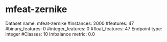 # mfeat-zernike
Dataset name: mfeat-zernike
#instances: 2000
#features: 47
  #binary_features: 0
  #integer_features: 0
  #float_features: 47
Endpoint type: integer
#Classes: 10
Imbalance metric: 0.0
